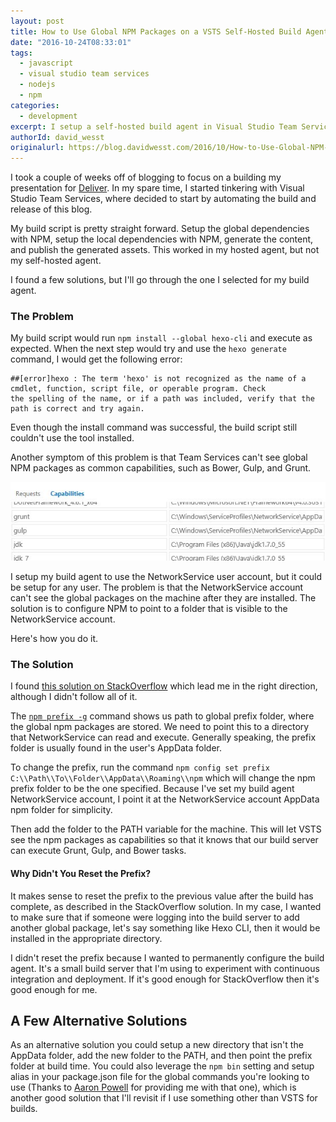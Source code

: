 ```yaml
---
layout: post
title: How to Use Global NPM Packages on a VSTS Self-Hosted Build Agent
date: "2016-10-24T08:33:01"
tags:
  - javascript
  - visual studio team services
  - nodejs
  - npm
categories:
  - development
excerpt: I setup a self-hosted build agent in Visual Studio Team Services. My build installed global NPM packages, but the tasks that used them later on in the script would fail because they were unable to use them. This post describes what I did to get them working.
authorId: david_wesst
originalurl: https://blog.davidwesst.com/2016/10/How-to-Use-Global-NPM-Packages-on-a-VSTS-Self-Hosted-Build-Agent/
---
```


I took a couple of weeks off of blogging to focus on a building my presentation for [Deliver](http://www.prdcdeliver.com/). In my spare time, I started tinkering with Visual Studio Team Services, where decided to start by automating the build and release of this blog.

My build script is pretty straight forward. Setup the global dependencies with NPM, setup the local dependencies with NPM, generate the content, and publish the generated assets. This worked in my hosted agent, but not my self-hosted agent.

I found a few solutions, but I'll go through the one I selected for my build agent.

### The Problem
My build script would run `npm install --global hexo-cli` and execute as expected. When the next step would try and use the `hexo generate` command, I would get the following error:

```
##[error]hexo : The term 'hexo' is not recognized as the name of a cmdlet, function, script file, or operable program. Check 
the spelling of the name, or if a path was included, verify that the path is correct and try again.
```

Even though the install command was successful, the build script still couldn't use the tool installed.

Another symptom of this problem is that Team Services can't see global NPM packages as common capabilities, such as Bower, Gulp, and Grunt.

!["Gulp and Grunt as capabilities"](pkLEzkEl.png)

I setup my build agent to use the NetworkService user account, but it could be setup for any user. The problem is that the NetworkService account can't see the global packages on the machine after they are installed. The solution is to configure NPM to point to a folder that is visible to the NetworkService account.

Here's how you do it.

### The Solution
I found [this solution on StackOverflow](http://stackoverflow.com/questions/38570209/making-global-npm-packages-available-to-all-users-on-windows-2012-server) which lead me in the right direction, although I didn't follow all of it.

The [`npm prefix -g`](https://docs.npmjs.com/cli/prefix) command shows us path to global prefix folder, where the global npm packages are stored. We need to point this to a directory that NetworkService can read and execute. Generally speaking, the prefix folder is usually found in the user's AppData folder.

To change the prefix, run the command `npm config set prefix C:\\Path\\To\\Folder\\AppData\\Roaming\\npm` which will change the npm prefix folder to be the one specified. Because I've set my build agent NetworkService account, I point it at the NetworkService account AppData npm folder for simplicity.

Then add the folder to the PATH variable for the machine. This will let VSTS see the npm packages as capabilities so that it knows that our build server can execute Grunt, Gulp, and Bower tasks.

#### Why Didn't You Reset the Prefix?
It makes sense to reset the prefix to the previous value after the build has complete, as described in the StackOverflow solution. In my case, I wanted to make sure that if someone were logging into the build server to add another global package, let's say something like Hexo CLI, then it would be installed in the appropriate directory.

I didn't reset the prefix because I wanted to permanently configure the build agent. It's a small build server that I'm using to experiment with continuous integration and deployment. If it's good enough for StackOverflow then it's good enough for me.

## A Few Alternative Solutions
As an alternative solution you could setup a new directory that isn't the AppData folder, add the new folder to the PATH, and then point the prefix folder at build time. You could also leverage the `npm bin` setting and setup alias in your package.json file for the global commands you're looking to use (Thanks to [Aaron Powell](http://www.aaron-powell.com/) for providing me with that one), which is another good solution that I'll revisit if I use something other than VSTS for builds.

